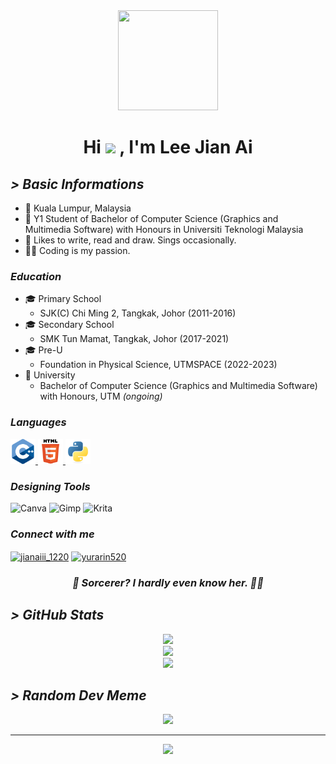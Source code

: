 <div id="header" align="center">
<img src = https://i.pinimg.com/originals/4c/23/63/4c236364db3543337354bc3acc1fe792.gif width="160" height="160"/>
</div>
<h1 align="center">Hi 
<img src = https://media.tenor.com/EBmx3jdTXH0AAAAi/smiley-emoji.gif width="30px"/>
  , I'm Lee Jian Ai </h1>


## <i> > Basic Informations</i>
* 📍 Kuala Lumpur, Malaysia
* 🏫 Y1 Student of Bachelor of Computer Science (Graphics and Multimedia Software) with Honours in Universiti Teknologi Malaysia
* 💭 Likes to write, read and draw. Sings occasionally.
* 👩‍💻 Coding is my passion.
  
###

### <i> Education </i>
* 🎓 Primary School
  - SJK(C) Chi Ming 2, Tangkak, Johor (2011-2016)
* 🎓 Secondary School
  - SMK Tun Mamat, Tangkak, Johor (2017-2021)
* 🎓 Pre-U
  - Foundation in Physical Science, UTMSPACE (2022-2023)
* 🎒 University
  -  Bachelor of Computer Science (Graphics and Multimedia Software) with Honours, UTM <i>(ongoing)</i>


### <i> Languages </i>
<p align="left"> <a href="https://www.w3schools.com/cpp/" target="_blank" rel="noreferrer"> <img src="https://raw.githubusercontent.com/devicons/devicon/master/icons/cplusplus/cplusplus-original.svg" alt="cplusplus" width="40" height="40"/> </a> <a href="https://www.w3.org/html/" target="_blank" rel="noreferrer"> <img src="https://raw.githubusercontent.com/devicons/devicon/master/icons/html5/html5-original-wordmark.svg" alt="html5" width="40" height="40"/> </a> <a href="https://www.python.org" target="_blank" rel="noreferrer"> <img src="https://raw.githubusercontent.com/devicons/devicon/master/icons/python/python-original.svg" alt="python" width="40" height="40"/> </a> </p>

###

### <i> Designing Tools </i>
![Canva](https://img.shields.io/badge/Canva-%2300C4CC.svg?style=for-the-badge&logo=Canva&logoColor=white) ![Gimp](https://img.shields.io/badge/Gimp-657D8B?style=for-the-badge&logo=gimp&logoColor=FFFFFF) ![Krita](https://img.shields.io/badge/Krita-203759?style=for-the-badge&logo=krita&logoColor=EEF37B)

### <i> Connect with me</i>
<p align="left">
<a href="https://instagram.com/jianaiii_1220" target="blank"><img align="center" src="https://raw.githubusercontent.com/rahuldkjain/github-profile-readme-generator/master/src/images/icons/Social/instagram.svg" alt="jianaiii_1220" height="30" width="40" /></a>
<a href="https://www.youtube.com/c/yurarin520" target="blank"><img align="center" src="https://raw.githubusercontent.com/rahuldkjain/github-profile-readme-generator/master/src/images/icons/Social/youtube.svg" alt="yurarin520" height="30" width="40" /></a>
</p>

###

<h3 align="center"><b><i> 🤔 Sorcerer? I hardly even know her. 🤷‍♀️ </i></b></h3>


## <i> > GitHub Stats </i>
<div id="header" align="center">
  
![](https://github-readme-stats.vercel.app/api?username=jianai1220&theme=dark&hide_border=false&include_all_commits=false&count_private=true)<br/>
![](https://github-readme-streak-stats.herokuapp.com/?user=jianai1220&theme=dark&hide_border=false)<br/>
![](https://github-readme-stats.vercel.app/api/top-langs/?username=jianai1220&theme=dark&hide_border=false&include_all_commits=false&count_private=true&layout=compact)

</div>

## <i> > Random Dev Meme </i>
<div id="header" align="center">
  
<img src='https://randommeme-five.vercel.app/' style="height: 400px;"/>

</div>

---
<div id="header" align="center">
  
[![](https://visitcount.itsvg.in/api?id=jianai1220&icon=0&color=0)](https://visitcount.itsvg.in)

</div>

<!-- Proudly created with GPRM ( https://gprm.itsvg.in ) -->




<!--
**jianai1220/jianai1220** is a ✨ _special_ ✨ repository because its `README.md` (this file) appears on your GitHub profile.

Here are some ideas to get you started:

- 🔭 I’m currently working on ...
- 🌱 I’m currently learning ...
- 👯 I’m looking to collaborate on ...
- 🤔 I’m looking for help with ...
- 💬 Ask me about ...
- 📫 How to reach me: ...
- 😄 Pronouns: ...
- ⚡ Fun fact: ...
-->
